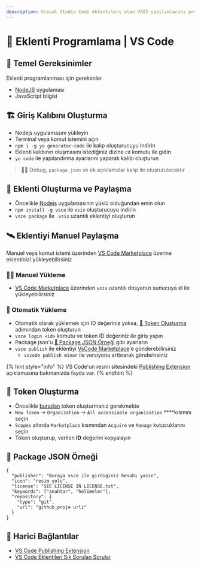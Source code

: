 ```yaml
---
description: Visual Studio Code eklentileri olan VSIX yazılımlarını programlama
---
```


# 🧩 Eklenti Programlama \| VS Code

## 🧱 Temel Gereksinimler

Eklenti programlanması için gerekenler

* [NodeJS](https://nodejs.org/en/download/) uygulaması
* JavaScript bilgisi

## 🏗️ Giriş Kalıbını Oluşturma

* Nodejs uygulamasını yükleyin
* Terminal veya komut istemini açın
* `npm i -g yo generator-code` ile kalıp oluşturucuyu indirin
* Eklenti kalıbının oluşmasını istediğiniz dizine `cd` komutu ile gidin
* `yo code` ile yapılandırma ayarlarını yaparak kalıbı oluşturun

> 💁‍♂️ Debug, `package.json` ve ek açıklamalar kalıp ile oluşturulacaktır

## 🔀 Eklenti Oluşturma ve Paylaşma

* Öncelikle [Nodejs](https://nodejs.org/en/download/) uygulamasının yüklü olduğundan emin olun
* `npm install -g vsce` ile `vsix` oluşturucuyu indirin
* `vsce package` ile `.vsix` uzantılı eklentiyi oluşturun

## 🛰️ Eklentiyi Manuel Paylaşma

Manuel veya komut istemi üzerinden [VS Code Marketplace](https://marketplace.visualstudio.com/vscode) üzerine eklentinizi  yükleyebilirsiniz

### 💁‍♂️ Manuel Yükleme

* [VS Code Marketplace](https://marketplace.visualstudio.com/manage/publishers/) üzerinden `vsix` uzantılı dosyanızı sunucuya el ile yükleyebilirsiniz

### 🤖 Otomatik Yükleme

* Otomatik olarak yüklemek için ID değeriniz yoksa, [🔑 Token Oluşturma](notion://www.notion.so/@yemreak/s/lib/~/drafts/-M9F1K1mY5em5FBTPTjC/uygulamalar/vs-code/vsix#token-olusturma) adımından token oluşturun
* `vsce login <id>` komutu ve token ID değeriniz ile giriş yapın
* Package json'u [📜 Package JSON Örneği](https://www.notion.so/VSIX-Programlama-4602a3468a8a4478a7addb6b74e91a1f#1ba0ff2ce7f240199dad8bcdb41eb3fa) gibi ayarların
* `vsce publish` ile eklentiyi [VsCode Marketplace](https://marketplace.visualstudio.com/manage/publishers/)'e gönderebilirsiniz
  * `vscode publish minor` ile versiyonu arttırarak gönderirsiniz

{% hint style="info" %}
‍VS Code'un resmi sitesindeki [Publishing Extension](https://code.visualstudio.com/api/working-with-extensions/publishing-extension) açıklamasına bakmanızda fayda var.
{% endhint %}

## 🔑 Token Oluşturma

* Öncelikle [buradan](https://dev.azure.com/yedhrab/_usersSettings/tokens) token oluşturmanız gerekmekte
* `New Token` -&gt; `Organization` -&gt; `All accessiable organization` ****kısmını seçin
* `Scopes` altında `Marketplace` kısmından `Acquire` ve `Manage` kutucuklarını seçin
* Token oluşturup, verilen **ID** değerini kopyalayın

## 📜 Package JSON Örneği

```text
{
  "publisher": "Buraya vsce ile girdiğiniz hesabı yazın",
  "icon": "resim yolu",
  "license": "SEE LICENSE IN LICENSE.txt",
  "keywords": ["anahtar", "helimeler"],
  "repository": {
    "type": "git",
    "url": "github_proje urli"
  }
}
```

## 🔗 Harici Bağlantılar

* [VS Code Publishing Extension](https://code.visualstudio.com/api/working-with-extensions/publishing-extension)
* [VS Code Eklentileri Sık Sorulan Sorular](https://code.visualstudio.com/api/%3Eworking-with-extensions/publishing-extension#common-questions)

